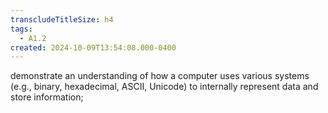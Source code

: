 ```yaml
---
transcludeTitleSize: h4
tags:
  - A1.2
created: 2024-10-09T13:54:08.000-0400
---
```

demonstrate an understanding of how a computer uses various systems (e.g., binary, hexadecimal, ASCII, Unicode) to internally represent data and store information;